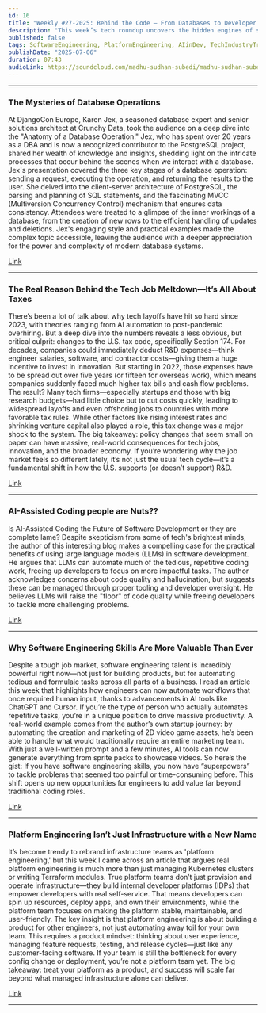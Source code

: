 ```yaml
---
id: 16
title: "Weekly #27-2025: Behind the Code – From Databases to Developer Superpowers"
description: "This week’s tech roundup uncovers the hidden engines of software development—from the deep internals of PostgreSQL to the real meaning of platform engineering. We explore why U.S. tax policy may be the real reason behind tech layoffs, how AI tools like ChatGPT and Cursor are giving engineers superpowers, and why treating your internal platform like a product is the key to scaling. Whether you're a backend nerd or just curious about why your infra team is rebranding again, there’s something here for every tech mind."
published: false
tags: SoftwareEngineering, PlatformEngineering, AIinDev, TechIndustryTrends
publishDate: "2025-07-06"
duration: 07:43
audioLink: https://soundcloud.com/madhu-sudhan-subedi/madhu-sudhan-subedi-tech-weekly-sixteen-episode
---
```


---

### **The Mysteries of Database Operations**

At DjangoCon Europe, Karen Jex, a seasoned database expert and senior solutions architect at Crunchy Data, took the audience on a deep dive into the "Anatomy of a Database Operation." Jex, who has spent over 20 years as a DBA and is now a recognized contributor to the PostgreSQL project, shared her wealth of knowledge and insights, shedding light on the intricate processes that occur behind the scenes when we interact with a database.
Jex's presentation covered the three key stages of a database operation: sending a request, executing the operation, and returning the results to the user. She delved into the client-server architecture of PostgreSQL, the parsing and planning of SQL statements, and the fascinating MVCC (Multiversion Concurrency Control) mechanism that ensures data consistency. Attendees were treated to a glimpse of the inner workings of a database, from the creation of new rows to the efficient handling of updates and deletions. Jex's engaging style and practical examples made the complex topic accessible, leaving the audience with a deeper appreciation for the power and complexity of modern database systems.

[Link](https://karenjex.blogspot.com/2025/05/anatomy-of-database-operation.html)

---

### **The Real Reason Behind the Tech Job Meltdown—It’s All About Taxes**

There’s been a lot of talk about why tech layoffs have hit so hard since 2023, with theories ranging from AI automation to post-pandemic overhiring. But a deep dive into the numbers reveals a less obvious, but critical culprit: changes to the U.S. tax code, specifically Section 174. For decades, companies could immediately deduct R&D expenses—think engineer salaries, software, and contractor costs—giving them a huge incentive to invest in innovation. But starting in 2022, those expenses have to be spread out over five years (or fifteen for overseas work), which means companies suddenly faced much higher tax bills and cash flow problems.
The result? Many tech firms—especially startups and those with big research budgets—had little choice but to cut costs quickly, leading to widespread layoffs and even offshoring jobs to countries with more favorable tax rules. While other factors like rising interest rates and shrinking venture capital also played a role, this tax change was a major shock to the system. The big takeaway: policy changes that seem small on paper can have massive, real-world consequences for tech jobs, innovation, and the broader economy. If you’re wondering why the job market feels so different lately, it’s not just the usual tech cycle—it’s a fundamental shift in how the U.S. supports (or doesn’t support) R&D.

[Link](https://www.professoraxelrod.com/p/the-tech-job-meltdown)

---

### **AI-Assisted Coding people are Nuts??**

Is AI-Assisted Coding the Future of Software Development or they are complete lame? Despite skepticism from some of tech's brightest minds, the author of this interesting blog makes a compelling case for the practical benefits of using large language models (LLMs) in software development. He argues that LLMs can automate much of the tedious, repetitive coding work, freeing up developers to focus on more impactful tasks.
The author acknowledges concerns about code quality and hallucination, but suggests these can be managed through proper tooling and developer oversight. He believes LLMs will raise the "floor" of code quality while freeing developers to tackle more challenging problems.

[Link](https://fly.io/blog/youre-all-nuts/)

---

### **Why Software Engineering Skills Are More Valuable Than Ever**

Despite a tough job market, software engineering talent is incredibly powerful right now—not just for building products, but for automating tedious and formulaic tasks across all parts of a business. I read an article this week that highlights how engineers can now automate workflows that once required human input, thanks to advancements in AI tools like ChatGPT and Cursor. If you’re the type of person who actually automates repetitive tasks, you’re in a unique position to drive massive productivity.
A real-world example comes from the author’s own startup journey: by automating the creation and marketing of 2D video game assets, he’s been able to handle what would traditionally require an entire marketing team. With just a well-written prompt and a few minutes, AI tools can now generate everything from sprite packs to showcase videos. So here’s the gist: If you have software engineering skills, you now have “superpowers” to tackle problems that seemed too painful or time-consuming before. This shift opens up new opportunities for engineers to add value far beyond traditional coding roles.

[Link](https://gametorch.app/blog/software-engineering-talent)

---

### **Platform Engineering Isn’t Just Infrastructure with a New Name**

It’s become trendy to rebrand infrastructure teams as 'platform engineering,' but this week I came across an article that argues real platform engineering is much more than just managing Kubernetes clusters or writing Terraform modules. True platform teams don’t just provision and operate infrastructure—they build internal developer platforms (IDPs) that empower developers with real self-service. That means developers can spin up resources, deploy apps, and own their environments, while the platform team focuses on making the platform stable, maintainable, and user-friendly.
The key insight is that platform engineering is about building a product for other engineers, not just automating away toil for your own team. This requires a product mindset: thinking about user experience, managing feature requests, testing, and release cycles—just like any customer-facing software. If your team is still the bottleneck for every config change or deployment, you’re not a platform team yet. The big takeaway: treat your platform as a product, and success will scale far beyond what managed infrastructure alone can deliver.

[Link](https://platformengineering.org/blog/youre-not-a-platform-team-if-youre-just-managing-infrastructure)

---
